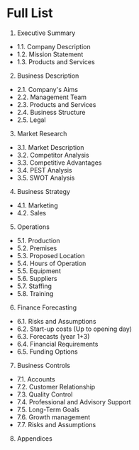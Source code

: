 # Full List 
1. Executive Summary
* 1.1. Company Description
* 1.2. Mission Statement
* 1.3. Products and Services

2. Business Description
* 2.1. Company's Aims
* 2.2. Management Team
* 2.3. Products and Services
* 2.4. Business Structure
* 2.5. Legal

3. Market Research
* 3.1. Market Description
* 3.2. Competitor Analysis
* 3.3. Competitive Advantages
* 3.4. PEST Analysis
* 3.5. SWOT Analysis

4. Business Strategy
* 4.1. Marketing
* 4.2. Sales

5. Operations
* 5.1. Production
* 5.2. Premises
* 5.3. Proposed Location
* 5.4. Hours of Operation
* 5.5. Equipment
* 5.6. Suppliers
* 5.7. Staffing
* 5.8. Training

6. Finance Forecasting
* 6.1. Risks and Assumptions
* 6.2. Start-up costs (Up to opening day)
* 6.3. Forecasts (year 1+3)
* 6.4. Financial Requirements
* 6.5. Funding Options

7. Business Controls
* 7.1. Accounts
* 7.2. Customer Relationship
* 7.3. Quality Control
* 7.4. Professional and Advisory Support
* 7.5. Long-Term Goals
* 7.6. Growth management
* 7.7. Risks and Assumptions

8. Appendices